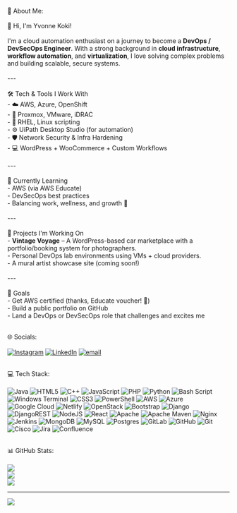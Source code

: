 💫 About Me:<br><br>
 👋 Hi, I'm Yvonne Koki!<br><br>I'm a cloud automation enthusiast on a journey to become a **DevOps / DevSecOps Engineer**. With a strong background in **cloud infrastructure**, **workflow automation**, and **virtualization**, I love solving complex problems and building scalable, secure systems.<br><br>---<br><br>🛠️ Tech & Tools I Work With<br>- ☁️ AWS, Azure, OpenShift<br>- 🧰 Proxmox, VMware, iDRAC<br>- 🐧 RHEL, Linux scripting<br>- ⚙️ UiPath Desktop Studio (for automation)<br>- 🛡️ Network Security & Infra Hardening<br>- 💻 WordPress + WooCommerce + Custom Workflows<br><br>---<br><br>🌱 Currently Learning<br>- AWS (via AWS Educate)<br>- DevSecOps best practices<br>- Balancing work, wellness, and growth 🌱<br><br>---<br><br>🚀 Projects I'm Working On<br>- **Vintage Voyage** – A WordPress-based car marketplace with a portfolio/booking system for photographers.<br>- Personal DevOps lab environments using VMs + cloud providers.<br>- A mural artist showcase site (coming soon!)<br><br>---<br><br> 🧠 Goals<br>- Get AWS certified (thanks, Educate voucher! 🙌)<br>- Build a public portfolio on GitHub<br>- Land a DevOps or DevSecOps role that challenges and excites me<br><br>

🌐 Socials:<br><br>
[![Instagram](https://img.shields.io/badge/Instagram-%23E4405F.svg?logo=Instagram&logoColor=white)](https://instagram.com/ennovy_koki) [![LinkedIn](https://img.shields.io/badge/LinkedIn-%230077B5.svg?logo=linkedin&logoColor=white)](https://www.linkedin.com/in/yvonne-musyoka1/) [![email](https://img.shields.io/badge/Email-D14836?logo=gmail&logoColor=white)](mailto:yvonnemusyoka7@gmail.com) <br><br>


💻 Tech Stack:<br><br>
![Java](https://img.shields.io/badge/java-%23ED8B00.svg?style=for-the-badge&logo=openjdk&logoColor=white) ![HTML5](https://img.shields.io/badge/html5-%23E34F26.svg?style=for-the-badge&logo=html5&logoColor=white) ![C++](https://img.shields.io/badge/c++-%2300599C.svg?style=for-the-badge&logo=c%2B%2B&logoColor=white) ![JavaScript](https://img.shields.io/badge/javascript-%23323330.svg?style=for-the-badge&logo=javascript&logoColor=%23F7DF1E) ![PHP](https://img.shields.io/badge/php-%23777BB4.svg?style=for-the-badge&logo=php&logoColor=white) ![Python](https://img.shields.io/badge/python-3670A0?style=for-the-badge&logo=python&logoColor=ffdd54) ![Bash Script](https://img.shields.io/badge/bash_script-%23121011.svg?style=for-the-badge&logo=gnu-bash&logoColor=white) ![Windows Terminal](https://img.shields.io/badge/Windows%20Terminal-%234D4D4D.svg?style=for-the-badge&logo=windows-terminal&logoColor=white) ![CSS3](https://img.shields.io/badge/css3-%231572B6.svg?style=for-the-badge&logo=css3&logoColor=white) ![PowerShell](https://img.shields.io/badge/PowerShell-%235391FE.svg?style=for-the-badge&logo=powershell&logoColor=white) ![AWS](https://img.shields.io/badge/AWS-%23FF9900.svg?style=for-the-badge&logo=amazon-aws&logoColor=white) ![Azure](https://img.shields.io/badge/azure-%230072C6.svg?style=for-the-badge&logo=microsoftazure&logoColor=white) ![Google Cloud](https://img.shields.io/badge/GoogleCloud-%234285F4.svg?style=for-the-badge&logo=google-cloud&logoColor=white) ![Netlify](https://img.shields.io/badge/netlify-%23000000.svg?style=for-the-badge&logo=netlify&logoColor=#00C7B7) ![OpenStack](https://img.shields.io/badge/Openstack-%23f01742.svg?style=for-the-badge&logo=openstack&logoColor=white) ![Bootstrap](https://img.shields.io/badge/bootstrap-%238511FA.svg?style=for-the-badge&logo=bootstrap&logoColor=white) ![Django](https://img.shields.io/badge/django-%23092E20.svg?style=for-the-badge&logo=django&logoColor=white) ![DjangoREST](https://img.shields.io/badge/DJANGO-REST-ff1709?style=for-the-badge&logo=django&logoColor=white&color=ff1709&labelColor=gray) ![NodeJS](https://img.shields.io/badge/node.js-6DA55F?style=for-the-badge&logo=node.js&logoColor=white) ![React](https://img.shields.io/badge/react-%2320232a.svg?style=for-the-badge&logo=react&logoColor=%2361DAFB) ![Apache](https://img.shields.io/badge/apache-%23D42029.svg?style=for-the-badge&logo=apache&logoColor=white) ![Apache Maven](https://img.shields.io/badge/Apache%20Maven-C71A36?style=for-the-badge&logo=Apache%20Maven&logoColor=white) ![Nginx](https://img.shields.io/badge/nginx-%23009639.svg?style=for-the-badge&logo=nginx&logoColor=white) ![Jenkins](https://img.shields.io/badge/jenkins-%232C5263.svg?style=for-the-badge&logo=jenkins&logoColor=white) ![MongoDB](https://img.shields.io/badge/MongoDB-%234ea94b.svg?style=for-the-badge&logo=mongodb&logoColor=white) ![MySQL](https://img.shields.io/badge/mysql-4479A1.svg?style=for-the-badge&logo=mysql&logoColor=white) ![Postgres](https://img.shields.io/badge/postgres-%23316192.svg?style=for-the-badge&logo=postgresql&logoColor=white)  ![GitLab](https://img.shields.io/badge/gitlab-%23181717.svg?style=for-the-badge&logo=gitlab&logoColor=white) ![GitHub](https://img.shields.io/badge/github-%23121011.svg?style=for-the-badge&logo=github&logoColor=white) ![Git](https://img.shields.io/badge/git-%23F05033.svg?style=for-the-badge&logo=git&logoColor=white) ![Cisco](https://img.shields.io/badge/cisco-%23049fd9.svg?style=for-the-badge&logo=cisco&logoColor=black) ![Jira](https://img.shields.io/badge/jira-%230A0FFF.svg?style=for-the-badge&logo=jira&logoColor=white)  ![Confluence](https://img.shields.io/badge/confluence-%23172BF4.svg?style=for-the-badge&logo=confluence&logoColor=white) <br><br>


📊 GitHub Stats:<br><br>
![](https://github-readme-stats.vercel.app/api?username=kokiyvonne&theme=dark&hide_border=false&include_all_commits=false&count_private=false)<br/>
![](https://nirzak-streak-stats.vercel.app/?user=kokiyvonne&theme=dark&hide_border=false)<br/>
![](https://github-readme-stats.vercel.app/api/top-langs/?username=kokiyvonne&theme=dark&hide_border=false&include_all_commits=false&count_private=false&layout=compact)


---
[![](https://visitcount.itsvg.in/api?id=kokiyvonne&icon=0&color=0)](https://visitcount.itsvg.in)

<!-- Proudly created with GPRM ( https://gprm.itsvg.in ) -->
